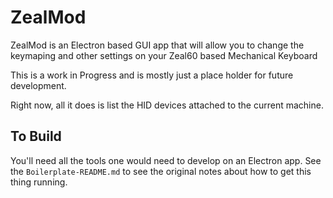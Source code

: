 # ZealMod

ZealMod is an Electron based GUI app that will allow you to change the keymaping and other settings on your Zeal60 based Mechanical Keyboard

This is a work in Progress and is mostly just a place holder for future development.

Right now, all it does is list the HID devices attached to the current machine.

## To Build

You'll need all the tools one would need to develop on an Electron app. See the `Boilerplate-README.md` to see the original notes about how to get this thing running.